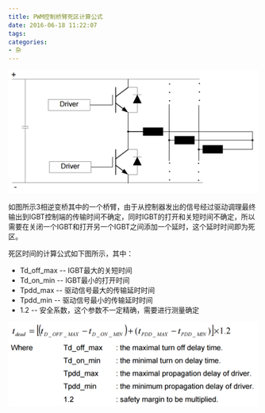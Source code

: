 ```yaml
---
title: PWM控制桥臂死区计算公式
date: 2016-06-18 11:22:07
tags:
categories:
- 杂
---
```


![逆变桥](/images/2016-06-18/三相桥.PNG)

如图所示3相逆变桥其中的一个桥臂，由于从控制器发出的信号经过驱动调理最终输出到IGBT控制端的传输时间不确定，同时IGBT的打开和关短时间不确定，所以需要在关闭一个IGBT和打开另一个IGBT之间添加一个延时，这个延时时间即为死区。

死区时间的计算公式如下图所示，其中：

* Td_off_max  -- IGBT最大的关短时间
* Td_on_min -- IGBT最小的打开时间
* Tpdd_max -- 驱动信号最大的传输延时时间
* Tpdd_min -- 驱动信号最小的传输延时时间
* 1.2 -- 安全系数，这个参数不一定精确，需要进行测量确定


![死区计算公式](/images/2016-06-18/死区计算公式.PNG)